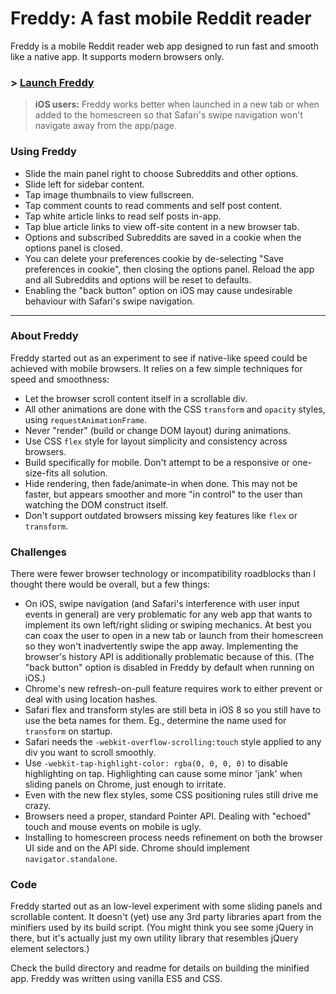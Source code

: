 # Freddy: A fast mobile Reddit reader

Freddy is a mobile Reddit reader web app designed to run fast and smooth like a native app. It supports modern browsers only.

### > [Launch Freddy](https://freddy.spacejack.ca/)

> **iOS users:** Freddy works better when launched in a new tab or when added to the homescreen so that Safari's swipe navigation won't navigate away from the app/page.

### Using Freddy

* Slide the main panel right to choose Subreddits and other options.
* Slide left for sidebar content.
* Tap image thumbnails to view fullscreen.
* Tap comment counts to read comments and self post content.
* Tap white article links to read self posts in-app.
* Tap blue article links to view off-site content in a new browser tab.
* Options and subscribed Subreddits are saved in a cookie when the options panel is closed.
* You can delete your preferences cookie by de-selecting "Save preferences in cookie", then closing the options panel. Reload the app and all Subreddits and options will be reset to defaults.
* Enabling the "back button" option on iOS may cause undesirable behaviour with Safari's swipe navigation.

---

### About Freddy

Freddy started out as an experiment to see if native-like speed could be achieved with mobile browsers. It relies on a few simple techniques for speed and smoothness:

* Let the browser scroll content itself in a scrollable div.
* All other animations are done with the CSS `transform` and `opacity` styles, using `requestAnimationFrame`.
* Never "render" (build or change DOM layout) during animations.
* Use CSS `flex` style for layout simplicity and consistency across browsers.
* Build specifically for mobile. Don't attempt to be a responsive or one-size-fits all solution.
* Hide rendering, then fade/animate-in when done. This may not be faster, but appears smoother and more "in control" to the user than watching the DOM construct itself.
* Don't support outdated browsers missing key features like `flex` or `transform`.

### Challenges

There were fewer browser technology or incompatibility roadblocks than I thought there would be overall, but a few things:

* On iOS, swipe navigation (and Safari's interference with user input events in general) are very problematic for any web app that wants to implement its own left/right sliding or swiping mechanics. At best you can coax the user to open in a new tab or launch from their homescreen so they won't inadvertently swipe the app away. Implementing the browser's history API is additionally problematic because of this. (The "back button" option is disabled in Freddy by default when running on iOS.)
* Chrome's new refresh-on-pull feature requires work to either prevent or deal with using location hashes.
* Safari flex and transform styles are still beta in iOS 8 so you still have to use the beta names for them. Eg., determine the name used for `transform` on startup.
* Safari needs the `-webkit-overflow-scrolling:touch` style applied to any div you want to scroll smoothly.
* Use `-webkit-tap-highlight-color: rgba(0, 0, 0, 0)` to disable highlighting on tap. Highlighting can cause some minor 'jank' when sliding panels on Chrome, just enough to irritate.
* Even with the new flex styles, some CSS positioning rules still drive me crazy.
* Browsers need a proper, standard Pointer API. Dealing with "echoed" touch and mouse events on mobile is ugly.
* Installing to homescreen process needs refinement on both the browser UI side and on the API side. Chrome should implement `navigator.standalone`.

### Code

Freddy started out as an low-level experiment with some sliding panels and scrollable content. It doesn't (yet) use any 3rd party libraries apart from the minifiers used by its build script. (You might think you see some jQuery in there, but it's actually just my own utility library that resembles jQuery element selectors.)

Check the build directory and readme for details on building the minified app. Freddy was written using vanilla ES5 and CSS.
